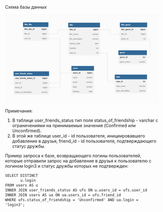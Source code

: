 Схема базы данных

![Диаграмма базы данных](/database_diagram.png)

Примечания:
1. В таблице user_friends_status тип поля status_of_friendship - varchar с ограничениями на принимаемые значения
   (Confirmed или Unconfirmed).
2. В этой же таблице user_id - id пользователя, инициировавшего добавление в друзья, 
   friend_id - id пользователя, подтверждающего статус дружбы.


Пример запроса к базе, возвращающего логины пользователей, которые отправили запрос на добавление в друзья к
пользователю с логином login3 и статус дружбы которых не подтвержден:
    
    SELECT DISTINCT
           u.login
    FROM users AS u
    INNER JOIN user_friends_status AS ufs ON u.users_id = ufs.user_id
    INNER JOIN users AS ua ON ua.users_id = ufs.friend_id
    WHERE ufs.status_of_friendship = 'Unconfirmed' AND ua.login = 'login3';
